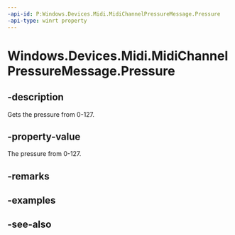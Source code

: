 ```yaml
---
-api-id: P:Windows.Devices.Midi.MidiChannelPressureMessage.Pressure
-api-type: winrt property
---
```


<!-- Property syntax
public byte Pressure { get; }
-->

# Windows.Devices.Midi.MidiChannelPressureMessage.Pressure

## -description
Gets the pressure from 0-127.

## -property-value
The pressure from 0-127.

## -remarks

## -examples

## -see-also
